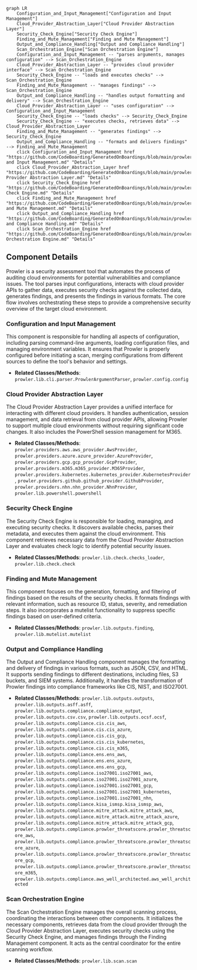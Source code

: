 ```mermaid
graph LR
    Configuration_and_Input_Management["Configuration and Input Management"]
    Cloud_Provider_Abstraction_Layer["Cloud Provider Abstraction Layer"]
    Security_Check_Engine["Security Check Engine"]
    Finding_and_Mute_Management["Finding and Mute Management"]
    Output_and_Compliance_Handling["Output and Compliance Handling"]
    Scan_Orchestration_Engine["Scan Orchestration Engine"]
    Configuration_and_Input_Management -- "parses arguments, manages configuration" --> Scan_Orchestration_Engine
    Cloud_Provider_Abstraction_Layer -- "provides cloud provider interface" --> Scan_Orchestration_Engine
    Security_Check_Engine -- "loads and executes checks" --> Scan_Orchestration_Engine
    Finding_and_Mute_Management -- "manages findings" --> Scan_Orchestration_Engine
    Output_and_Compliance_Handling -- "handles output formatting and delivery" --> Scan_Orchestration_Engine
    Cloud_Provider_Abstraction_Layer -- "uses configuration" --> Configuration_and_Input_Management
    Security_Check_Engine -- "loads checks" --> Security_Check_Engine
    Security_Check_Engine -- "executes checks, retrieves data" --> Cloud_Provider_Abstraction_Layer
    Finding_and_Mute_Management -- "generates findings" --> Security_Check_Engine
    Output_and_Compliance_Handling -- "formats and delivers findings" --> Finding_and_Mute_Management
    click Configuration_and_Input_Management href "https://github.com/CodeBoarding/GeneratedOnBoardings/blob/main/prowler/Configuration and Input Management.md" "Details"
    click Cloud_Provider_Abstraction_Layer href "https://github.com/CodeBoarding/GeneratedOnBoardings/blob/main/prowler/Cloud Provider Abstraction Layer.md" "Details"
    click Security_Check_Engine href "https://github.com/CodeBoarding/GeneratedOnBoardings/blob/main/prowler/Security Check Engine.md" "Details"
    click Finding_and_Mute_Management href "https://github.com/CodeBoarding/GeneratedOnBoardings/blob/main/prowler/Finding and Mute Management.md" "Details"
    click Output_and_Compliance_Handling href "https://github.com/CodeBoarding/GeneratedOnBoardings/blob/main/prowler/Output and Compliance Handling.md" "Details"
    click Scan_Orchestration_Engine href "https://github.com/CodeBoarding/GeneratedOnBoardings/blob/main/prowler/Scan Orchestration Engine.md" "Details"
```

## Component Details

Prowler is a security assessment tool that automates the process of auditing cloud environments for potential vulnerabilities and compliance issues. The tool parses input configurations, interacts with cloud provider APIs to gather data, executes security checks against the collected data, generates findings, and presents the findings in various formats. The core flow involves orchestrating these steps to provide a comprehensive security overview of the target cloud environment.

### Configuration and Input Management
This component is responsible for handling all aspects of configuration, including parsing command-line arguments, loading configuration files, and managing environment variables. It ensures that Prowler is properly configured before initiating a scan, merging configurations from different sources to define the tool's behavior and settings.
- **Related Classes/Methods**: `prowler.lib.cli.parser.ProwlerArgumentParser`, `prowler.config.config`

### Cloud Provider Abstraction Layer
The Cloud Provider Abstraction Layer provides a unified interface for interacting with different cloud providers. It handles authentication, session management, and data retrieval from cloud provider APIs, allowing Prowler to support multiple cloud environments without requiring significant code changes. It also includes the PowerShell session management for M365.
- **Related Classes/Methods**: `prowler.providers.aws.aws_provider.AwsProvider`, `prowler.providers.azure.azure_provider.AzureProvider`, `prowler.providers.gcp.gcp_provider.GcpProvider`, `prowler.providers.m365.m365_provider.M365Provider`, `prowler.providers.kubernetes.kubernetes_provider.KubernetesProvider`, `prowler.providers.github.github_provider.GithubProvider`, `prowler.providers.nhn.nhn_provider.NhnProvider`, `prowler.lib.powershell.powershell`

### Security Check Engine
The Security Check Engine is responsible for loading, managing, and executing security checks. It discovers available checks, parses their metadata, and executes them against the cloud environment. This component retrieves necessary data from the Cloud Provider Abstraction Layer and evaluates check logic to identify potential security issues.
- **Related Classes/Methods**: `prowler.lib.check.checks_loader`, `prowler.lib.check.check`

### Finding and Mute Management
This component focuses on the generation, formatting, and filtering of findings based on the results of the security checks. It formats findings with relevant information, such as resource ID, status, severity, and remediation steps. It also incorporates a mutelist functionality to suppress specific findings based on user-defined criteria.
- **Related Classes/Methods**: `prowler.lib.outputs.finding`, `prowler.lib.mutelist.mutelist`

### Output and Compliance Handling
The Output and Compliance Handling component manages the formatting and delivery of findings in various formats, such as JSON, CSV, and HTML. It supports sending findings to different destinations, including files, S3 buckets, and SIEM systems. Additionally, it handles the transformation of Prowler findings into compliance frameworks like CIS, NIST, and ISO27001.
- **Related Classes/Methods**: `prowler.lib.outputs.outputs`, `prowler.lib.outputs.asff.asff`, `prowler.lib.outputs.compliance.compliance_output`, `prowler.lib.outputs.csv.csv`, `prowler.lib.outputs.ocsf.ocsf`, `prowler.lib.outputs.compliance.cis.cis_aws`, `prowler.lib.outputs.compliance.cis.cis_azure`, `prowler.lib.outputs.compliance.cis.cis_gcp`, `prowler.lib.outputs.compliance.cis.cis_kubernetes`, `prowler.lib.outputs.compliance.cis.cis_m365`, `prowler.lib.outputs.compliance.ens.ens_aws`, `prowler.lib.outputs.compliance.ens.ens_azure`, `prowler.lib.outputs.compliance.ens.ens_gcp`, `prowler.lib.outputs.compliance.iso27001.iso27001_aws`, `prowler.lib.outputs.compliance.iso27001.iso27001_azure`, `prowler.lib.outputs.compliance.iso27001.iso27001_gcp`, `prowler.lib.outputs.compliance.iso27001.iso27001_kubernetes`, `prowler.lib.outputs.compliance.iso27001.iso27001_nhn`, `prowler.lib.outputs.compliance.kisa_ismsp.kisa_ismsp_aws`, `prowler.lib.outputs.compliance.mitre_attack.mitre_attack_aws`, `prowler.lib.outputs.compliance.mitre_attack.mitre_attack_azure`, `prowler.lib.outputs.compliance.mitre_attack.mitre_attack_gcp`, `prowler.lib.outputs.compliance.prowler_threatscore.prowler_threatscore_aws`, `prowler.lib.outputs.compliance.prowler_threatscore.prowler_threatscore_azure`, `prowler.lib.outputs.compliance.prowler_threatscore.prowler_threatscore_gcp`, `prowler.lib.outputs.compliance.prowler_threatscore.prowler_threatscore_m365`, `prowler.lib.outputs.compliance.aws_well_architected.aws_well_architected`

### Scan Orchestration Engine
The Scan Orchestration Engine manages the overall scanning process, coordinating the interactions between other components. It initializes the necessary components, retrieves data from the cloud provider through the Cloud Provider Abstraction Layer, executes security checks using the Security Check Engine, and manages findings through the Finding Management component. It acts as the central coordinator for the entire scanning workflow.
- **Related Classes/Methods**: `prowler.lib.scan.scan`
